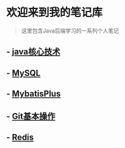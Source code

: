# 欢迎来到我的笔记库

> 这里包含Java后端学习的一系列个人笔记

## - [java核心技术](/ProjectMD/Java核心技术.md)

## - [MySQL](/ProjectMD/MySQL数据库笔记.md)

## - [MybatisPlus](ProjectMD/MybatisPlus.md)

## - [Git基本操作](ProjectMD/Git基本操作.md)

## - [Redis](/ProjectMD/Redis.md)
